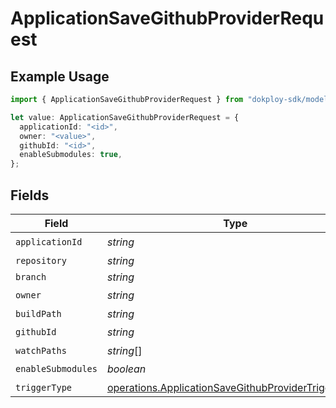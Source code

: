 # ApplicationSaveGithubProviderRequest

## Example Usage

```typescript
import { ApplicationSaveGithubProviderRequest } from "dokploy-sdk/models/operations";

let value: ApplicationSaveGithubProviderRequest = {
  applicationId: "<id>",
  owner: "<value>",
  githubId: "<id>",
  enableSubmodules: true,
};
```

## Fields

| Field                                                                                                                      | Type                                                                                                                       | Required                                                                                                                   | Description                                                                                                                |
| -------------------------------------------------------------------------------------------------------------------------- | -------------------------------------------------------------------------------------------------------------------------- | -------------------------------------------------------------------------------------------------------------------------- | -------------------------------------------------------------------------------------------------------------------------- |
| `applicationId`                                                                                                            | *string*                                                                                                                   | :heavy_check_mark:                                                                                                         | N/A                                                                                                                        |
| `repository`                                                                                                               | *string*                                                                                                                   | :heavy_minus_sign:                                                                                                         | N/A                                                                                                                        |
| `branch`                                                                                                                   | *string*                                                                                                                   | :heavy_minus_sign:                                                                                                         | N/A                                                                                                                        |
| `owner`                                                                                                                    | *string*                                                                                                                   | :heavy_check_mark:                                                                                                         | N/A                                                                                                                        |
| `buildPath`                                                                                                                | *string*                                                                                                                   | :heavy_minus_sign:                                                                                                         | N/A                                                                                                                        |
| `githubId`                                                                                                                 | *string*                                                                                                                   | :heavy_check_mark:                                                                                                         | N/A                                                                                                                        |
| `watchPaths`                                                                                                               | *string*[]                                                                                                                 | :heavy_minus_sign:                                                                                                         | N/A                                                                                                                        |
| `enableSubmodules`                                                                                                         | *boolean*                                                                                                                  | :heavy_check_mark:                                                                                                         | N/A                                                                                                                        |
| `triggerType`                                                                                                              | [operations.ApplicationSaveGithubProviderTriggerType](../../models/operations/applicationsavegithubprovidertriggertype.md) | :heavy_minus_sign:                                                                                                         | N/A                                                                                                                        |